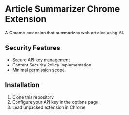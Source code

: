 # Article Summarizer Chrome Extension

A Chrome extension that summarizes web articles using AI.

## Security Features
- Secure API key management
- Content Security Policy implementation
- Minimal permission scope

## Installation
1. Clone this repository
2. Configure your API key in the options page
3. Load unpacked extension in Chrome


